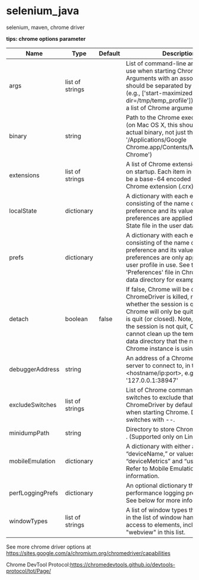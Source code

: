 # selenium_java

selenium, maven, chrome driver


<strong>tips: chrome options parameter</strong>

| Name             	| Type             	| Default  	| Description                                                                                                                                                                                                                                                                                                                       	|
|------------------	|------------------	|----------	|-----------------------------------------------------------------------------------------------------------------------------------------------------------------------------------------------------------------------------------------------------------------------------------------------------------------------------------	|
| args             	| list of strings  	|          	| List of command-line arguments to use when starting Chrome. Arguments with an associated value should be separated by a '=' sign (e.g., ['start-maximized', 'user-data-dir=/tmp/temp_profile']). See  here  for a list of Chrome arguments.                                                                                       	|
| binary           	| string           	|          	| Path to the Chrome executable to use (on Mac OS X, this should be the actual binary, not just the app. e.g., '/Applications/Google Chrome.app/Contents/MacOS/Google Chrome')                                                                                                                                                      	|
| extensions       	| list of strings  	|          	| A list of Chrome extensions to install on startup. Each item in the list should be a base-64 encoded packed Chrome extension (.crx)                                                                                                                                                                                               	|
| localState       	| dictionary       	|          	| A dictionary with each entry consisting of the name of the preference and its value. These preferences are applied to the Local State file in the user data folder.                                                                                                                                                               	|
| prefs            	| dictionary       	|          	| A dictionary with each entry consisting of the name of the preference and its value. These preferences are only applied to the user profile in use. See the 'Preferences' file in Chrome's user data directory for examples.                                                                                                      	|
| detach           	| boolean          	| false    	| If false, Chrome will be quit when ChromeDriver is killed, regardless of whether the session is quit. If true, Chrome will only be quit if the session is quit (or closed). Note, if true, and the session is not quit, ChromeDriver cannot clean up the temporary user data directory that the running Chrome instance is using. 	|
| debuggerAddress  	| string           	|          	| An address of a Chrome debugger server to connect to, in the form of <hostname/ip:port>, e.g. '127.0.0.1:38947'                                                                                                                                                                                                                   	|
| excludeSwitches  	| list of strings  	|          	| List of Chrome command line switches to exclude that ChromeDriver by default passes when starting Chrome.  Do not prefix switches with --.                                                                                                                                                                                        	|
| minidumpPath     	| string           	|          	| Directory to store Chrome minidumps . (Supported only on Linux.)                                                                                                                                                                                                                                                                  	|
| mobileEmulation  	| dictionary       	|          	| A dictionary with either a value for “deviceName,” or values for “deviceMetrics” and “userAgent.” Refer to Mobile Emulation for more information.                                                                                                                                                                                 	|
| perfLoggingPrefs 	| dictionary       	|          	|  An optional dictionary that specifies performance logging preferences. See below for more information.                                                                                                                                                                                                                           	|
| windowTypes      	|  list of strings 	|          	| A list of window types that will appear in the list of window handles. For access to <webview> elements, include "webview" in this list.                                                                                                                                                                                          	|

See more chrome driver options at https://sites.google.com/a/chromium.org/chromedriver/capabilities


Chrome DevTool Protocol:https://chromedevtools.github.io/devtools-protocol/tot/Page/